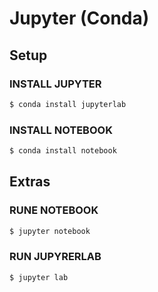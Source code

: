 <link rel="stylesheet" href="../../stylesheet.css">

# Jupyter (Conda) 

## Setup

### INSTALL JUPYTER
```sh
$ conda install jupyterlab
```

### INSTALL NOTEBOOK
```sh
$ conda install notebook
```

## Extras

### RUNE NOTEBOOK
```sh
$ jupyter notebook
```

### RUN JUPYRERLAB
```sh
$ jupyter lab
```